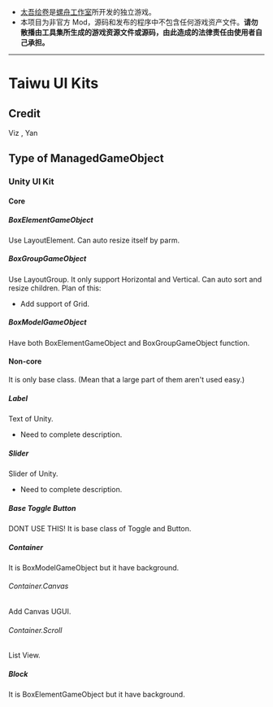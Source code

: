 * [太吾绘卷](https://store.steampowered.com/app/838350/_The_Scroll_Of_Taiwu/)是[螺舟工作室](https://www.conchship.com.cn/)所开发的独立游戏。
* 本项目为非官方 Mod，源码和发布的程序中不包含任何游戏资产文件。**请勿散播由工具集所生成的游戏资源文件或源码，由此造成的法律责任由使用者自己承担。**
---
# Taiwu UI Kits
## Credit
Viz , Yan
## Type of ManagedGameObject
### Unity UI Kit
#### Core
##### BoxElementGameObject
Use LayoutElement.
Can auto resize itself by parm.
##### BoxGroupGameObject
Use LayoutGroup.
It only support Horizontal and Vertical.
Can auto sort and resize children.
Plan of this:
* Add support of Grid.
##### BoxModelGameObject
Have both BoxElementGameObject and BoxGroupGameObject function.
#### Non-core
It is only base class.
(Mean that a large part of them aren't used easy.)
##### Label
Text of Unity.
* Need to complete description.
##### Slider
Slider of Unity.
* Need to complete description.
##### Base Toggle Button
DONT USE THIS!
It is base class of Toggle and Button.
##### Container
It is BoxModelGameObject but it have background.
###### Container.Canvas
Add Canvas UGUI.
###### Container.Scroll
List View.
##### Block
It is BoxElementGameObject but it have background.
